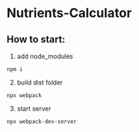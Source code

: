 # Nutrients-Calculator

## How to start:
1. add node_modules
```
npm i
```
2. build dist folder
```
npx webpack
```
3. start server
```
npx webpack-dev-server
```
